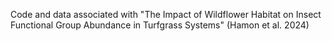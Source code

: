 Code and data associated with "The Impact of Wildflower Habitat on Insect Functional Group Abundance in Turfgrass Systems" (Hamon et al. 2024)
